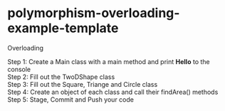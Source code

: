 # polymorphism-overloading-example-template
Overloading

Step 1: Create a Main class with a main method and print **Hello** to the console  
Step 2: Fill out the TwoDShape class  
Step 3: Fill out the Square, Triange and Circle class  
Step 4: Create an object of each class and call their findArea() methods
Step 5: Stage, Commit and Push your code

